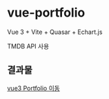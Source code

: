 # vue-portfolio

Vue 3 + Vite + Quasar + Echart.js

TMDB API 사용

## 결과물

[vue3 Portfolio 이동](sjkang-vue3-portfolio.netlify.app)
